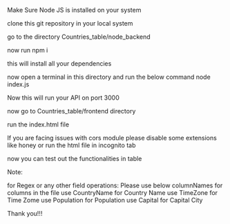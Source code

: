 Make Sure Node JS is installed on your system

clone this git repository in your local system

go to the directory Countries_table/node_backend

now run npm i

this will install all your dependencies

now open a terminal in this directory and run the below command
node index.js

Now this will run your API on port 3000

now go to Countries_table/frontend directory

run the index.html file

If you are facing issues with cors module please disable some extensions like honey or run the html file in incognito tab

now you can test out the functionalities in table

Note:

for Regex or any other field operations:
Please use below columnNames for columns in the file
use CountryName for Country Name
use TimeZone for Time Zome
use Population for Population
use Capital for Capital City

Thank you!!!
